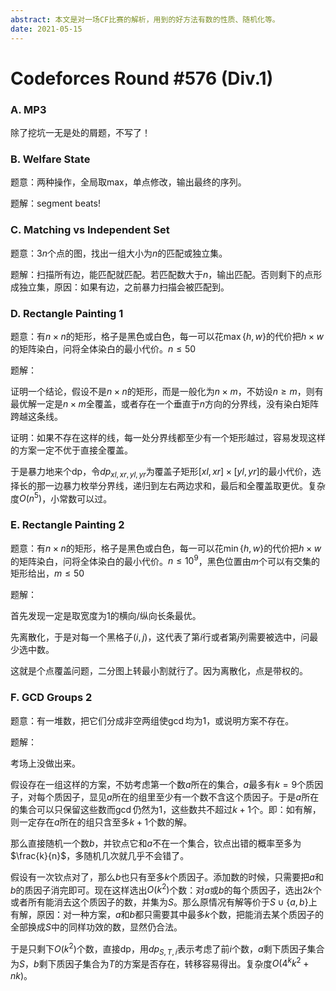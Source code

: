 ```yaml
---
abstract: 本文是对一场CF比赛的解析，用到的好方法有数的性质、随机化等。
date: 2021-05-15
---
```


# Codeforces Round #576 (Div.1)

### A. MP3

除了挖坑一无是处的屑题，不写了！

### B. Welfare State

题意：两种操作，全局取max，单点修改，输出最终的序列。

题解：segment beats! 

### C. Matching vs Independent Set

题意：$3n$个点的图，找出一组大小为$n$的匹配或独立集。

题解：扫描所有边，能匹配就匹配。若匹配数大于$n$，输出匹配。否则剩下的点形成独立集，原因：如果有边，之前暴力扫描会被匹配到。

### D. Rectangle Painting 1

题意：有$n\times n$的矩形，格子是黑色或白色，每一可以花$\max\{h,w\}$的代价把$h\times w$的矩阵染白，问将全体染白的最小代价。$n\leq 50$

题解：

证明一个结论，假设不是$n\times n$的矩形，而是一般化为$n\times m$，不妨设$n\geq m$，则有最优解一定是$n\times m$全覆盖，或者存在一个垂直于$n$方向的分界线，没有染白矩阵跨越这条线。

证明：如果不存在这样的线，每一处分界线都至少有一个矩形越过，容易发现这样的方案一定不优于直接全覆盖。

于是暴力地来个dp，令$dp_{xl,xr,yl,yr}$为覆盖子矩形$[xl,xr]\times [yl,yr]$的最小代价，选择长的那一边暴力枚举分界线，递归到左右两边求和，最后和全覆盖取更优。复杂度$O(n^5)$，小常数可以过。

### E. Rectangle Painting 2

题意：有$n\times n$的矩形，格子是黑色或白色，每一可以花$\min\{h,w\}$的代价把$h\times w$的矩阵染白，问将全体染白的最小代价。$n\leq 10^9$，黑色位置由$m$个可以有交集的矩形给出，$m\leq 50$

题解：

首先发现一定是取宽度为$1$的横向/纵向长条最优。

先离散化，于是对每一个黑格子$(i,j)$，这代表了第$i$行或者第$j$列需要被选中，问最少选中数。

这就是个点覆盖问题，二分图上转最小割就行了。因为离散化，点是带权的。

### F. GCD Groups 2

题意：有一堆数，把它们分成非空两组使$\gcd$均为$1$，或说明方案不存在。

题解：

考场上没做出来。

假设存在一组这样的方案，不妨考虑第一个数$a$所在的集合，$a$最多有$k=9$个质因子，对每个质因子，显见$a$所在的组里至少有一个数不含这个质因子。于是$a$所在的集合可以只保留这些数而$\gcd$仍然为$1$，这些数共不超过$k+1$个。即：如有解，则一定存在$a$所在的组只含至多$k+1$个数的解。

那么直接随机一个数$b$，并钦点它和$a$不在一个集合，钦点出错的概率至多为$\frac{k}{n}$，多随机几次就几乎不会错了。

假设有一次钦点对了，那么$b$也只有至多$k$个质因子。添加数的时候，只需要把$a$和$b$的质因子消完即可。现在这样选出$O(k^2)$个数：对$a$或$b$的每个质因子，选出$2k$个或者所有能消去这个质因子的数，并集为$S$。那么原情况有解等价于$S\cup\{a,b\}$上有解，原因：对一种方案，$a$和$b$都只需要其中最多$k$个数，把能消去某个质因子的全部换成$S$中的同样功效的数，显然仍合法。

于是只剩下$O(k^2)$个数，直接dp，用$dp_{S,T,i}$表示考虑了前$i$个数，$a$剩下质因子集合为$S$，$b$剩下质因子集合为$T$的方案是否存在，转移容易得出。复杂度$O(4^kk^2+nk)$。
